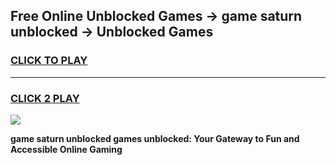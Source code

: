 
## Free Online Unblocked Games → game saturn unblocked → Unblocked Games
<h3>
<a href="https://premium.freeplayer.one?title=game_saturn_unblocked&ref=21F">CLICK TO PLAY</a></h3>
<hr>

<h3>
<a href="https://premium.freeplayer.one?title=game_saturn_unblocked&ref=21F">CLICK 2 PLAY</a>
  
</h3>

<a href="https://premium.freeplayer.one?title=game_saturn_unblocked&ref=21F/"><img src="https://clearcache.store/games.png"></a>


**game saturn unblocked games unblocked: Your Gateway to Fun and Accessible Online Gaming**
